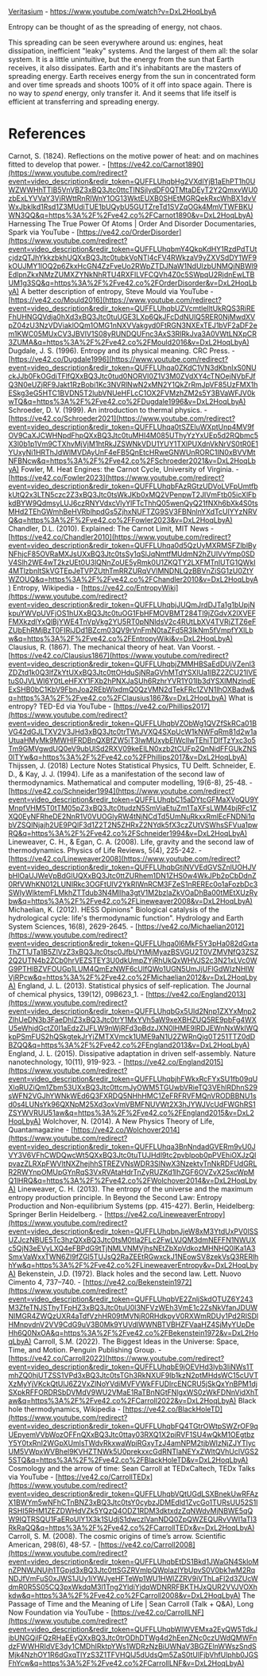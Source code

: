 [Veritasium](https://www.youtube.com/@veritasium) - https://www.youtube.com/watch?v=DxL2HoqLbyA

Entropy can be thought of as the spreading of energy, not chaos.

This spreading can be seen everywhere around us: engines, heat dissipation, inefficient "leaky" systems. And the largest of them all: the solar system. It is a little unintuitive, but the energy from the sun that Earth receives, it also dissipates. Earth and it's inhabitants are the masters of spreading energy. Earth receives energy from the sun in concentrated form and over time spreads and shoots 100% of it off into space again. 
There is no way to *spend* energy, only transfer it. And it seems that life itself is efficient at transferring and spreading energy.

# References

Carnot, S. (1824). Reflections on the motive power of heat: and on machines fitted to develop that power. - [https://ve42.co/Carnot1890](https://www.youtube.com/redirect?event=video_description&redir_token=QUFFLUhqbHg2VXdlYjB1aEhPT1h0UWZWWHhTTlB5VnVBZ3xBQ3Jtc0ttcTlNSjlydDF0QTMtaDEyT2Y2QmxvWU0zbExLYVVaY3VjRWttRnRIWnY1OG13WktEUXB0SHEtMGRQekRxcWhBX1dvVWxJbklkd1Rsd1Z3MUdiTUE1bUQybU5GUTZreTd1SVZqOGk4MmVTWFBKUWN3QQ&q=https%3A%2F%2Fve42.co%2FCarnot1890&v=DxL2HoqLbyA) 
Harnessing The True Power Of Atoms | Order And Disorder Documentaries, Spark via YouTube - [https://ve42.co/OrderDisorder](https://www.youtube.com/redirect?event=video_description&redir_token=QUFFLUhqbmY4QkpKdHY1RzdPdTUtcjdzQTJhYkkzbkhUQXxBQ3Jtc0tubkVoNTI4cFV4RWkzaV9yZXVSdDY1WF9kOUJMY1lOQ2p6ZkxHcGN4ZzFveUo2RWpZTDJNaW1NdUlzbUNMQjNBWl9EdlpnZkxNMzZUMXZYNkNhRTU4RXFILVFCQVh4Z0c5SWpqU2RjdnEwLTBUM1g3SQ&q=https%3A%2F%2Fve42.co%2FOrderDisorder&v=DxL2HoqLbyA) 
A better description of entropy, Steve Mould via YouTube - [https://ve42.co/Mould2016](https://www.youtube.com/redirect?event=video_description&redir_token=QUFFLUhqbUZVcmtlelltUkRQS3RiREFhUHNGQVdja0hXd3xBQ3Jtc0tuUGE3LXp6QkJFcDdNUlQ5RER0NjMwdXVpZ04zU3NzVDViaklOQm1OMG1nNXVVakgyd0FtRGN3NXExTEJ1bVF2aDF2em1KWC05MUxCV3JBVlV1S08yRUNDQUFnc3AxS3RlRkJva3A0VWtLNXpCR3ZUMA&q=https%3A%2F%2Fve42.co%2FMould2016&v=DxL2HoqLbyA) 
Dugdale, J. S. (1996). Entropy and its physical meaning. CRC Press. - [https://ve42.co/Dugdale1996](https://www.youtube.com/redirect?event=video_description&redir_token=QUFFLUhqa0ZKdC1VN3dKbnIxS0NUckJJb0FkOGdiTFlfQXxBQ3Jtc0tud0NORVI0Z1V3M0ZVdXY4cTNOejNVbFJfQ3N0eUZjRF9Jakt1RzBobi1Kc3NVRlNwN2xMN2Y1QkZrRmJpVF85UzFMX1hESkg3eG5HTC1BVDN5T2lubVNUeHFLcC1OX2FVMzhZM2s5Y3BVaWFJV0kwTQ&q=https%3A%2F%2Fve42.co%2FDugdale1996&v=DxL2HoqLbyA) 
Schroeder, D. V. (1999). An introduction to thermal physics. - [https://ve42.co/Schroeder2021](https://www.youtube.com/redirect?event=video_description&redir_token=QUFFLUhqa0tSZEluWXptUnp4MV9fOV9CaXJCWHNpdFhpQXxBQ3Jtc0tuMHI4M085UThyYzYxUEp5d2RQbmc5X3l0b1p1Vm9CTXhvMjVjM1htRkJZSWNkVDU1YUY1TXlPUXdnVkNrVS0tR0E1YUxyNi1HRThJdWlMVDAyUnF4eFB5QnEtcHRweGNWUnRORC1IN0xBVVMtNFBNcw&q=https%3A%2F%2Fve42.co%2FSchroeder2021&v=DxL2HoqLbyA) 
Fowler, M. Heat Engines: the Carnot Cycle, University of Virginia. - [https://ve42.co/Fowler2023](https://www.youtube.com/redirect?event=video_description&redir_token=QUFFLUhqbFAzRGtzUDVoLVFpUmtfbkUtQ2x3LTN5czc2Z3xBQ3Jtc0tsWkJKb0xMQ2VPenpwT2JIVmFtb05icXlFbkdBYW9QdmsyLUJ6czRNYVdxcVlyYlFTcThhQ05wenQyQ21fNXh6bXk4S0tsMHd2TEhGWmhBeHVRblhpdGs5ZjhxNUFTZG9SV3FBNnlnYXdTcUlYYzNRVQ&q=https%3A%2F%2Fve42.co%2FFowler2023&v=DxL2HoqLbyA) 
Chandler, D.L. (2010). Explained: The Carnot Limit, MIT News - [https://ve42.co/Chandler2010](https://www.youtube.com/redirect?event=video_description&redir_token=QUFFLUhqa0d5QzUyMXRMSFZlblByNFhjcF85OVRaMXJsUXxBQ3Jtc0tsSy1qSlJqNmtfMUdmN2hZUlVvYmp0SDV4Slh2WE4wT2kzUEt0U3lQNnZoUE5yRmk0U1ZKQTY2LXFMTnlUTG1QWkI4MTlzbnltSkVGTEpJeTVPZUthTmRRZURqVVlMNDNLQzBBVnZiSG1zU0ZtYWZOUQ&q=https%3A%2F%2Fve42.co%2FChandler2010&v=DxL2HoqLbyA) 
Entropy, Wikipedia - [https://ve42.co/EntropyWiki](https://www.youtube.com/redirect?event=video_description&redir_token=QUFFLUhqbjJUQmJrdDJTa1g1bUpjNkpuYWVpUVFjOS1hUXxBQ3Jtc0tuOG1FbHFMOVBMT284Tl9jZGdvX2lXVEFFMXkzdlYxQlBjYWE4TnVpVkg2YU5RT0pNNldsV2c4RUtLbXV4TVRjZTZ6eFZUbEhRMjBzT0FIRjJDd1BZcm03QV9rVnFmN0taZFd5R3lkNm5fVmpfYXlLbw&q=https%3A%2F%2Fve42.co%2FEntropyWiki&v=DxL2HoqLbyA) 
Clausius, R. (1867). The mechanical theory of heat. Van Voorst. - [https://ve42.co/Clausius1867](https://www.youtube.com/redirect?event=video_description&redir_token=QUFFLUhqbjZMMHBSaEdDUjVZenl3ZDZtd1k0Q3lfZkYtUXxBQ3Jtc0ttOHduSjNRaGVhMTdYSXlUa1lBZ2ZCU21IVEtuS0JVLWl6Y0tLeHFXY1FXb2hPNXJaSUh6RzhrYVR1Y01Ib3dYSXlMNzlndEExSHB0bC1KbV9FbnJoa2REbWlxdmQ0QzVMN2dTekFRc1ZVN1lhOXBadw&q=https%3A%2F%2Fve42.co%2FClausius1867&v=DxL2HoqLbyA) 
What is entropy? TED-Ed via YouTube - [https://ve42.co/Phillips2017](https://www.youtube.com/redirect?event=video_description&redir_token=QUFFLUhqbVZObWg1QVZfSkRCa01BVG42dGJLTXV2V3JHd3xBQ3Jtc0trTWtJVXQ4SXpUcW1kNWFqRm81d2w1aUtuaHMyMk9MWHlFRDBnQXBfZW5iT3lwMUxybElWcllwTEhiTDlfTzYxc3o5Tm9GMVgwdUQ0eV9ubUlSd2RXV09keElLN0xzb2tCUFp2QnNidFFGUkZNS0lTYw&q=https%3A%2F%2Fve42.co%2FPhillips2017&v=DxL2HoqLbyA) 
Thijssen, J. (2018) Lecture Notes Statistical Physics, TU Delft. Schneider, E. D., & Kay, J. J. (1994). 
Life as a manifestation of the second law of thermodynamics. Mathematical and computer modelling, 19(6-8), 25-48. - [https://ve42.co/Schneider1994](https://www.youtube.com/redirect?event=video_description&redir_token=QUFFLUhqbC15aDYtcGFMaXVoQU9YMnpfVHM5T0tTM05pZ3xBQ3Jtc0tudzN5SmViaEtuZm1TaXFsLWM4bjRFc1ZXQ0EyNFRheDE2NnR1V0VUOGlyRW4tNjNCdTd5UmNuRkxxRmlEcFNDNi1qbVZSQlNjajh2UE9PQlF3d1Z2T2N5ZHRxZ2NYdk5fX3czZUtVSWhsSFVua1pwRQ&q=https%3A%2F%2Fve42.co%2FSchneider1994&v=DxL2HoqLbyA) 
Lineweaver, C. H., & Egan, C. A. (2008). Life, gravity and the second law of thermodynamics. Physics of Life Reviews, 5(4), 225-242. - [https://ve42.co/Lineweaver2008](https://www.youtube.com/redirect?event=video_description&redir_token=QUFFLUhqbGtjNVVEdGVSZnlUOHJVbHlOaUJWeVpBdGlUQXxBQ3Jtc0ttZURhem1DN1ZHS0w4WkJPb2pCbDdnZ0RfVWhKN012LUNIRkc3OGFtUlV2YkRIWnRCM3FZeS1nREREc0o1aFozbDc3SWIyWlktemFLMkhZTTdub3N4Mllha3gtV1M2bzlaZkVOaDhBa00tMEtXUzRybw&q=https%3A%2F%2Fve42.co%2FLineweaver2008&v=DxL2HoqLbyA) 
Michaelian, K. (2012). HESS Opinions" Biological catalysis of the hydrological cycle: life's thermodynamic function". Hydrology and Earth System Sciences, 16(8), 2629-2645. - [https://ve42.co/Michaelian2012](https://www.youtube.com/redirect?event=video_description&redir_token=QUFFLUhqa0l6MkF5Y3pHa082dGxtaThZT1JTa1B5ZlVzZ3xBQ3Jtc0tsc0JfbUYtMjMyazBSVGU2T0VZMVNfQ3ZSZ2Q2UTN4b2ZCb0hrVEZSTEY3U0dkUmpZYjRhUkQxWHVJS2c3N21xLVc0WG9PTHlBZVFOUGp1LUM4QmEzNWF6cUlfQWo1UGN5UmJjUFlGdWIzNHlWVjRPcw&q=https%3A%2F%2Fve42.co%2FMichaelian2012&v=DxL2HoqLbyA) 
England, J. L. (2013). Statistical physics of self-replication. The Journal of chemical physics, 139(12), 09B623_1. - [https://ve42.co/England2013](https://www.youtube.com/redirect?event=video_description&redir_token=QUFFLUhqbGx5Uld2Nnp1ZXYxMnp2ZlhUeDN3b3FaeDhlZ3xBQ3Jtc0trY1MxYVh5aW9xeXBHZUQ5RE9pbFg4WXU5eWhjdGctZ0I1aEdzZlJFLW9nWjRFd3pBdzJXN0lHME9lRDJEWnNxWklWQkpPSmFUS2hQSkgtekJrYjZMTXVmck1UME9aN1U2ZWRnQjg0T251TTZ0dDBZQQ&q=https%3A%2F%2Fve42.co%2FEngland2013&v=DxL2HoqLbyA) 
England, J. L. (2015). Dissipative adaptation in driven self-assembly. Nature nanotechnology, 10(11), 919-923. - [https://ve42.co/England2015](https://www.youtube.com/redirect?event=video_description&redir_token=QUFFLUhqbjhFWkxRcFYxSU1fb09qUXlqRUZiQm1Zbm53UXxBQ3Jtc0ttcmJyOWM5TGUwbVRieTQ3VEhlRDhnS29sWFN2VGJhYWNkWEd6Q3FXRDQ5NHhHMC1ZeFRFRVFMQnVRODBBNU1sd0s4LUNsYk96QXNpM25Xd3oxVmVBMFNUVWt2X3hJYWJVcUdFWGhRS1ZSYWVRUU51aw&q=https%3A%2F%2Fve42.co%2FEngland2015&v=DxL2HoqLbyA) 
Wolchover, N. (2014). A New Physics Theory of Life, Quantamagazine - [https://ve42.co/Wolchover2014](https://www.youtube.com/redirect?event=video_description&redir_token=QUFFLUhqa3BnNndadGVERm9vU0JVY3V6VFhCWDQwcWt5QXxBQ3Jtc0tuTUJHdl9tc2pvblpob0pPVEhiOXJzQlpvazZLRXpFWVltNXZhejhhSTREZVNsWDR3SlNwX3NzektvTnNkRDFUdGRLR2RWYnpOMUpGYnRqS3VxRVAtaHdrTnZyRUZKd1lhZGF6OVZvX25xcWpMQ1lHRQ&q=https%3A%2F%2Fve42.co%2FWolchover2014&v=DxL2HoqLbyA) 
Lineweaver, C. H. (2013). The entropy of the universe and the maximum entropy production principle. In Beyond the Second Law: Entropy Production and Non-equilibrium Systems (pp. 415-427). Berlin, Heidelberg: Springer Berlin Heidelberg. - [https://ve42.co/LineweaverEntropy](https://www.youtube.com/redirect?event=video_description&redir_token=QUFFLUhqbnJjeW8xM3YtdUxPV0lSSUZJczNBUE5Tc3hzQXxBQ3Jtc0tsM0tIa2FLc2FwLVJQM3dmNEFFN1NWUXc5QjN3eEVyLXQ4eFBPdG9tTjNMLVNMVjhsNEtZbXpVdkozMHNHQ0lKa1A3SmxVaWxxTWN6Zl9fZGl5TUJsQ2RaZEEtRGwxckJ1NEowSV8zekVsQ3RERlhhYw&q=https%3A%2F%2Fve42.co%2FLineweaverEntropy&v=DxL2HoqLbyA) 
Bekenstein, J.D. (1972). Black holes and the second law. Lett. Nuovo Cimento 4, 737–740. - [https://ve42.co/Bekenstein1972](https://www.youtube.com/redirect?event=video_description&redir_token=QUFFLUhqbVE2ZnljSkdOTUZ6Y243M3ZfeTNJSThyTFpHZ3xBQ3Jtc0tuU0l3NFVzWEh3VmE1c2ZsNkVfanJDUWNIMGR4ZWQzUXR4aTdfVzhHR09tMVNjR0RHdkpyV0RXWmRDUy1Pd2RISDlHMnpvdnV2VV9CdG9uV3B0Mk9YUVdlWWNBTVBHZFVaaHZ4SjMyYUpDeHh6Q0NxOA&q=https%3A%2F%2Fve42.co%2FBekenstein1972&v=DxL2HoqLbyA) 
Carroll, S.M. (2022). The Biggest Ideas in the Universe: Space, Time, and Motion. Penguin Publishing Group. - [https://ve42.co/Carroll2022](https://www.youtube.com/redirect?event=video_description&redir_token=QUFFLUhqbE9jOEVHd3lyb3liNWs1TmhZQ0hjUTZSS1VPd3xBQ3Jtc0tsTGh3RkNXUF9Ib1kzN2ptMHdsWC15cUVTXzMyYjVKckQtUlJ6Z2VxZlNoYVdiMVFVWkFFUDlrcENCRU5jSkQxYnBPM1djSXpkRFFORDRSbDVMdV9WU2VMaE1RaTBnNGtFNlgxWS0zWkFDNnVidXhTaw&q=https%3A%2F%2Fve42.co%2FCarroll2022&v=DxL2HoqLbyA) 
Black hole thermodynamics, Wikipedia - [https://ve42.co/BlackHoleTD](https://www.youtube.com/redirect?event=video_description&redir_token=QUFFLUhqbFQ4TGtrOWtpSWZrOF9qUEpyemVVbWozOFFnQXxBQ3Jtc0ttay03RXQ1X2piRVF1SU4wQkM1OEgtbzY5Y0txRnI2WGpXUmlsTWdvRkxwaWpiRGxyTzJ4amNPM2tjbWIzNjZJYTlycUM5VWpxWVBhel9KVHZTNWk5U0prekxxcGdRNTlaNEYxZWltQVhUclVGS25STQ&q=https%3A%2F%2Fve42.co%2FBlackHoleTD&v=DxL2HoqLbyA) 
Cosmology and the arrow of time: Sean Carroll at TEDxCaltech, TEDx Talks via YouTube - [https://ve42.co/CarrollTEDx](https://www.youtube.com/redirect?event=video_description&redir_token=QUFFLUhqbVQtUGdLSXBnekUwRFAzX1BWYm5wNFhCTnBNZ3xBQ3Jtc0tsY0cybzJDMEdld1ZvcGo1TURsUU52S1lRSHI5RHM1ZEZDWHdVZk5YQzQ4ODZ1RDM3dktxdzZqNWdvMjNBWE5qQW9IQTRSQU1FaERoUlY1X3k1SUdjS1dwczlVanNDQ0ZpQWZEQURvVWI1aTl3RkRaQQ&q=https%3A%2F%2Fve42.co%2FCarrollTEDx&v=DxL2HoqLbyA) 
Carroll, S. M. (2008). The cosmic origins of time’s arrow. Scientific American, 298(6), 48-57. - [https://ve42.co/Carroll2008](https://www.youtube.com/redirect?event=video_description&redir_token=QUFFLUhqbEtDS1Bkd1JWaGN4SkloMnZPNWJNUjh1TGpjd3xBQ3Jtc0ttSGZRVmlpQWplazlYbUpvS0V0bk1wM2RqNDJfVmFuS0xJWS1JUy1iYWJyeHFTeWp1WU1HWlZZRV9iVThLaFl2d3ZUcWdmR0R5S05CQ3pxWkdqM3l1Tng2YldiYjdqWDNRRFBKTHJxQUR2VVJVOXhkdw&q=https%3A%2F%2Fve42.co%2FCarroll2008&v=DxL2HoqLbyA) 
The Passage of Time and the Meaning of Life | Sean Carroll (Talk + Q&A), Long Now Foundation via YouTube - [https://ve42.co/CarrollLNF](https://www.youtube.com/redirect?event=video_description&redir_token=QUFFLUhqbWlWVEMxa2EyQW5TdkJibUNGQjlFQzRHaEEyQXxBQ3Jtc0trODhDTWg4d2hEenZNc0czUWdQMWFndzFWWHRIdVE3dy1CMDhIRktpYWs1WDRzNzBiUWNaV3BGZElnWWszSndSMjk4NzhOY1R6dGxqTlYzS3Z1TFVHQlJ5dUdsQm5ZaS0tUlFjbVhfUlphb0JGSFhYcw&q=https%3A%2F%2Fve42.co%2FCarrollLNF&v=DxL2HoqLbyA)